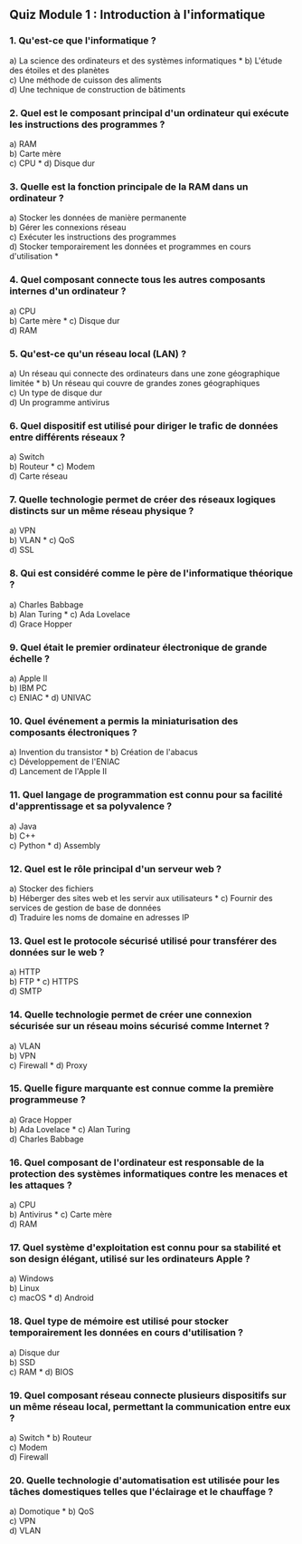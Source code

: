 ## Quiz Module 1 : Introduction à l'informatique

### 1. Qu'est-ce que l'informatique ?
a) La science des ordinateurs et des systèmes informatiques  *
b) L'étude des étoiles et des planètes  
c) Une méthode de cuisson des aliments  
d) Une technique de construction de bâtiments  

### 2. Quel est le composant principal d'un ordinateur qui exécute les instructions des programmes ?
a) RAM  
b) Carte mère  
c) CPU  *
d) Disque dur  

### 3. Quelle est la fonction principale de la RAM dans un ordinateur ?
a) Stocker les données de manière permanente  
b) Gérer les connexions réseau  
c) Exécuter les instructions des programmes  
d) Stocker temporairement les données et programmes en cours d'utilisation  *

### 4. Quel composant connecte tous les autres composants internes d'un ordinateur ?
a) CPU  
b) Carte mère  *
c) Disque dur  
d) RAM  

### 5. Qu'est-ce qu'un réseau local (LAN) ?
a) Un réseau qui connecte des ordinateurs dans une zone géographique limitée  *
b) Un réseau qui couvre de grandes zones géographiques  
c) Un type de disque dur  
d) Un programme antivirus  

### 6. Quel dispositif est utilisé pour diriger le trafic de données entre différents réseaux ?
a) Switch  
b) Routeur  *
c) Modem  
d) Carte réseau  

### 7. Quelle technologie permet de créer des réseaux logiques distincts sur un même réseau physique ?
a) VPN  
b) VLAN  *
c) QoS  
d) SSL  

### 8. Qui est considéré comme le père de l'informatique théorique ?
a) Charles Babbage  
b) Alan Turing  *
c) Ada Lovelace  
d) Grace Hopper  

### 9. Quel était le premier ordinateur électronique de grande échelle ?
a) Apple II  
b) IBM PC  
c) ENIAC  *
d) UNIVAC  

### 10. Quel événement a permis la miniaturisation des composants électroniques ?
a) Invention du transistor  *
b) Création de l'abacus  
c) Développement de l'ENIAC  
d) Lancement de l'Apple II  

### 11. Quel langage de programmation est connu pour sa facilité d'apprentissage et sa polyvalence ?
a) Java  
b) C++  
c) Python  *
d) Assembly  

### 12. Quel est le rôle principal d'un serveur web ?
a) Stocker des fichiers  
b) Héberger des sites web et les servir aux utilisateurs  *
c) Fournir des services de gestion de base de données  
d) Traduire les noms de domaine en adresses IP  

### 13. Quel est le protocole sécurisé utilisé pour transférer des données sur le web ?
a) HTTP  
b) FTP  *
c) HTTPS  
d) SMTP  

### 14. Quelle technologie permet de créer une connexion sécurisée sur un réseau moins sécurisé comme Internet ?
a) VLAN  
b) VPN  
c) Firewall  *
d) Proxy  

### 15. Quelle figure marquante est connue comme la première programmeuse ?
a) Grace Hopper  
b) Ada Lovelace  *
c) Alan Turing  
d) Charles Babbage  

### 16. Quel composant de l'ordinateur est responsable de la protection des systèmes informatiques contre les menaces et les attaques ?
a) CPU  
b) Antivirus  *
c) Carte mère  
d) RAM  

### 17. Quel système d'exploitation est connu pour sa stabilité et son design élégant, utilisé sur les ordinateurs Apple ?
a) Windows  
b) Linux  
c) macOS  *
d) Android  

### 18. Quel type de mémoire est utilisé pour stocker temporairement les données en cours d'utilisation ?
a) Disque dur  
b) SSD  
c) RAM  *
d) BIOS  

### 19. Quel composant réseau connecte plusieurs dispositifs sur un même réseau local, permettant la communication entre eux ?
a) Switch  *
b) Routeur  
c) Modem  
d) Firewall  

### 20. Quelle technologie d'automatisation est utilisée pour les tâches domestiques telles que l'éclairage et le chauffage ?
a) Domotique  *
b) QoS  
c) VPN  
d) VLAN  
